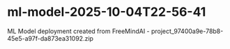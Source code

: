 # ml-model-2025-10-04T22-56-41
ML Model deployment created from FreeMindAI - project_97400a9e-78b8-45e5-a97f-da873ea31092.zip

